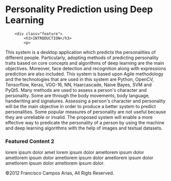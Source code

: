# Personality Prediction using Deep Learning
<body>
	
	
		<div class="feature">
			<h3>INTRODUCTION</h3>
			<p>
				
				
				
				
				
This system is a desktop application which predicts the personalities of different people. Particularly, adopting methods of predicting personality traits based on core 
concepts and algorithms of deep learning are the main objectives. Moreover, face detection and recognition along with expressions prediction are also included. This 
system is based upon Agile methodology and the technologies that are used in this system are Python, OpenCV, Tensorflow, Keras, VGG-16, NN, Haarcascade, Naive Bayes,
SVM and PyQt5. Many methods are used to assess a person's character and personality. Some are through the body movements, body language, handwriting and signatures. 
Assessing a person's character and personality will be the main objective in order to produce a better system to predict personalities. Some popular measures of 
personality are not useful because they are unreliable or invalid. The proposed system will enable a more effective way to predicate the personality of a person by 
using the machine and deep learning algorithms with the help of images and textual datasets.</p>
			<!-- LOREM IPSUM is universally used. Lorem ipsum is dummy text, it does't really mean anything. Its used to fill space or for mockups. -->
		</div>
		<div class="feature">
			<h3>Featured Content 2</h3>
			<p>lorem ipsum dolor amet lorem ipsum dolor ametlorem ipsum dolor ametlorem ipsum dolor ametlorem ipsum dolor ametlorem ipsum dolor ametlorem ipsum dolor ametlorem ipsum dolor.</p>
		</div>
	<footer>
		&copy;2012 Francisco Campos Arias, All Rigts Reserved.
	</footer>
	<!-- END FOOTER | the footer element is also new to HTML5 -->
	</div>
</body>
</html>
